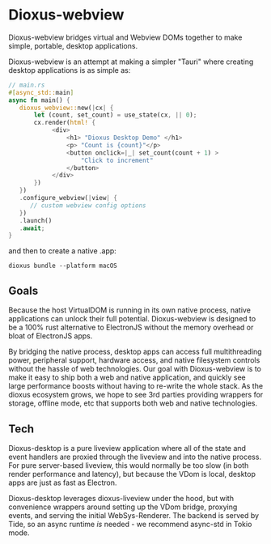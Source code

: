 # Dioxus-webview

Dioxus-webview bridges virtual and Webview DOMs together to make simple, portable, desktop applications.

Dioxus-webview is an attempt at making a simpler "Tauri" where creating desktop applications is as simple as:

```rust
// main.rs
#[async_std::main]
async fn main() {
   dioxus_webview::new(|cx| {
       let (count, set_count) = use_state(cx, || 0);
       cx.render(html! {
            <div>
                <h1> "Dioxus Desktop Demo" </h1>
                <p> "Count is {count}"</p>
                <button onclick=|_| set_count(count + 1) >
                    "Click to increment"
                </button>
            </div>
       })
   })
   .configure_webview(|view| {
      // custom webview config options
   })
   .launch()
   .await;
}
```

and then to create a native .app:

```
dioxus bundle --platform macOS
```

## Goals

Because the host VirtualDOM is running in its own native process, native applications can unlock their full potential. Dioxus-webview is designed to be a 100% rust alternative to ElectronJS without the memory overhead or bloat of ElectronJS apps.

By bridging the native process, desktop apps can access full multithreading power, peripheral support, hardware access, and native filesystem controls without the hassle of web technologies. Our goal with Dioxus-webview is to make it easy to ship both a web and native application, and quickly see large performance boosts without having to re-write the whole stack. As the dioxus ecosystem grows, we hope to see 3rd parties providing wrappers for storage, offline mode, etc that supports both web and native technologies.

## Tech

Dioxus-desktop is a pure liveview application where all of the state and event handlers are proxied through the liveview and into the native process. For pure server-based liveview, this would normally be too slow (in both render performance and latency), but because the VDom is local, desktop apps are just as fast as Electron.

Dioxus-desktop leverages dioxus-liveview under the hood, but with convenience wrappers around setting up the VDom bridge, proxying events, and serving the initial WebSys-Renderer. The backend is served by Tide, so an async runtime _is_ needed - we recommend async-std in Tokio mode.
